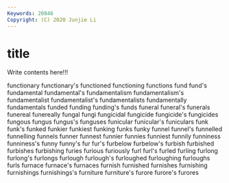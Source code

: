 ```yaml
---
Keywords: 20846
Copyright: (C) 2020 Junjie Li
---
```


# title

Write contents here!!!

functionary 
functionary's 
functioned
functioning 
functions 
fund 
fund's 
fundamental 
fundamental's 
fundamentalism 
fundamentalism's 
fundamentalist 
fundamentalist's
fundamentalists 
fundamentally 
fundamentals 
funded 
funding 
funding's 
funds 
funeral 
funeral's 
funerals
funereal 
funereally 
fungal 
fungi 
fungicidal 
fungicide 
fungicide's 
fungicides 
fungous 
fungus
fungus's 
funguses 
funicular 
funicular's 
funiculars 
funk 
funk's 
funked 
funkier 
funkiest
funking 
funks 
funky 
funnel 
funnel's 
funnelled 
funnelling 
funnels 
funner 
funnest
funnier 
funnies 
funniest 
funnily 
funniness 
funniness's 
funny 
funny's 
fur 
fur's
furbelow 
furbelow's 
furbish 
furbished 
furbishes 
furbishing 
furies 
furious 
furiously 
furl
furl's 
furled 
furling 
furlong 
furlong's 
furlongs 
furlough 
furlough's 
furloughed 
furloughing
furloughs 
furls 
furnace 
furnace's 
furnaces 
furnish 
furnished 
furnishes 
furnishing 
furnishings
furnishings's 
furniture 
furniture's 
furore 
furore's 
furores 
